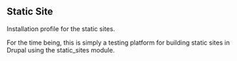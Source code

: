 ## Static Site

Installation profile for the static sites.

For the time being, this is simply a testing platform for building static sites in Drupal using the static_sites module.
